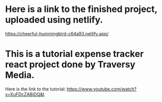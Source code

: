 # Here is a link to the finished project, uploaded using netlify.
https://cheerful-hummingbird-c64a93.netlify.app/


# This is a tutorial expense tracker react project done by Traversy Media.
Here is the link to the tutorial: https://www.youtube.com/watch?v=XuFDcZABiDQ&t


